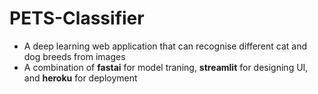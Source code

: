 # PETS-Classifier
- A deep learning web application that can recognise different cat and dog breeds from images
- A combination of **fastai** for model traning, **streamlit** for designing UI, and **heroku** for deployment
